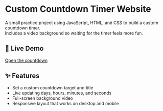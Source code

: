 # Custom Countdown Timer Website

A small practice project using JavaScript, HTML, and CSS to build a custom countdown timer.  
Includes a video background so waiting for the timer feels more fun.

## 🚀 Live Demo
[Open the countdown](https://shihlei.github.io/custom-countdown/)

## ✨ Features
* Set a custom countdown target and title
* Live updating days, hours, minutes, and seconds
* Full-screen background video
* Responsive layout that works on desktop and mobile

  
